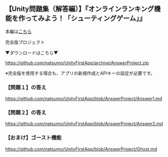 ## 【Unity問題集（解答編）】『オンラインランキング機能を作ってみよう！「シューティングゲーム」』

本編は[こちら](https://github.com/natsumo/UnityFirstApp)

完全版プロジェクト

▼ダウンロードはこちら▼

https://github.com/natsumo/UnityFirstApp/archive/AnswerProject.zip

※完全版を使用する場合も、アプリの新規作成とAPIキーの設定が必要です。


### 【問題１】の答え

https://github.com/natsumo/UnityFirstApp/blob/AnswerProject/Answer1.md

### 【問題２】の答え

https://github.com/natsumo/UnityFirstApp/blob/AnswerProject/Answer2.md

### 【おまけ】ゴースト機能

https://github.com/natsumo/UnityFirstApp/blob/AnswerProject/Ghost.md

